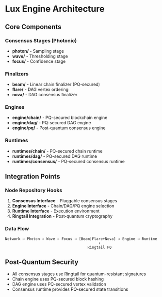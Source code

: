 # Lux Engine Architecture

## Core Components

### Consensus Stages (Photonic)
- **photon/** - Sampling stage
- **wave/** - Thresholding stage  
- **focus/** - Confidence stage

### Finalizers
- **beam/** - Linear chain finalizer (PQ-secured)
- **flare/** - DAG vertex ordering
- **nova/** - DAG consensus finalizer

### Engines
- **engine/chain/** - PQ-secured blockchain engine
- **engine/dag/** - PQ-secured DAG engine  
- **engine/pq/** - Post-quantum consensus engine

### Runtimes
- **runtimes/chain/** - PQ-secured chain runtime
- **runtimes/dag/** - PQ-secured DAG runtime
- **runtimes/consensus/** - PQ-secured consensus runtime

## Integration Points

### Node Repository Hooks
1. **Consensus Interface** - Pluggable consensus stages
2. **Engine Interface** - Chain/DAG/PQ engine selection
3. **Runtime Interface** - Execution environment
4. **Ringtail Integration** - Post-quantum cryptography

### Data Flow
```
Network → Photon → Wave → Focus → [Beam|Flare+Nova] → Engine → Runtime
                                           ↓
                                      Ringtail PQ
```

## Post-Quantum Security
- All consensus stages use Ringtail for quantum-resistant signatures
- Chain engine uses PQ-secured block hashing
- DAG engine uses PQ-secured vertex validation
- Consensus runtime provides PQ-secured state transitions
